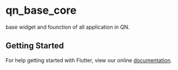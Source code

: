 # qn_base_core

base widget and founction of all application in QN.

## Getting Started

For help getting started with Flutter, view our online
[documentation](https://flutter.dev/).
